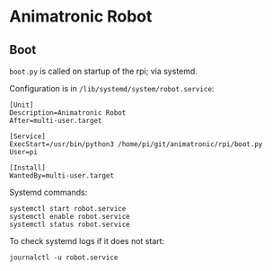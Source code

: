 
# Animatronic Robot

## Boot

`boot.py` is called on startup of the rpi; via systemd.

Configuration is in `/lib/systemd/system/robot.service`:

```
[Unit]
Description=Animatronic Robot
After=multi-user.target

[Service]
ExecStart=/usr/bin/python3 /home/pi/git/animatronic/rpi/boot.py
User=pi

[Install]
WantedBy=multi-user.target
```

Systemd commands:
```
systemctl start robot.service
systemctl enable robot.service
systemctl status robot.service
```

To check systemd logs if it does not start: 

```
journalctl -u robot.service
```
